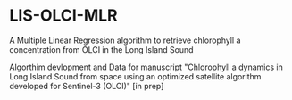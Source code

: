 # LIS-OLCI-MLR
A Multiple Linear Regression algorithm to retrieve chlorophyll a concentration from OLCI in the Long Island Sound

Algorthim devlopment and Data for manuscript "Chlorophyll a dynamics in Long Island Sound from space using an optimized satellite algorithm developed for Sentinel-3 (OLCI)" [in prep]
